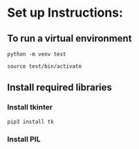 # Set up Instructions: 

## To run a virtual environment 
`python -m venv test`

`source test/bin/activate`

## Install required libraries 
### Install tkinter 
`pip3 install tk`
### Install PIL 
